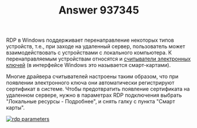 ﻿---
title: "Answer 937345"
se.owner.user_id: 240512
se.owner.display_name: "MSDN.WhiteKnight"
se.owner.link: "https://ru.stackoverflow.com/users/240512/msdn-whiteknight"
se.answer_id: 937345
se.question_id: 932755
se.post_type: answer
se.score: 4
se.is_accepted: True
---
<p>RDP в Windows поддерживает перенаправление некоторых типов устройств, т.е., при заходе на удаленный сервер, пользователь может взаимодействовать с устройствами с локального компьютера. К перенаправляемым устройствам относятся и <a href="https://docs.microsoft.com/en-us/windows/security/identity-protection/smart-cards/smart-card-and-remote-desktop-services" rel="nofollow noreferrer">считыватели электронных ключей</a> (в интерфейсе Windows это называется смарт-картами). </p>

<p>Многие драйвера считывателей настроены таким образом, что при появлении электронного ключа они автоматически регистрируют сертификат в системе. Чтобы предотвратить появление сертификата на удаленном сервере, нужно в параметрах RDP подключения выбрать "Локальные ресурсы - Подробнее", и снять галку с пункта "Смарт карты". </p>

<p><a href="https://i.stack.imgur.com/aG1gT.png" rel="nofollow noreferrer"><img src="https://i.stack.imgur.com/aG1gT.png" alt="rdp parameters"></a></p>

